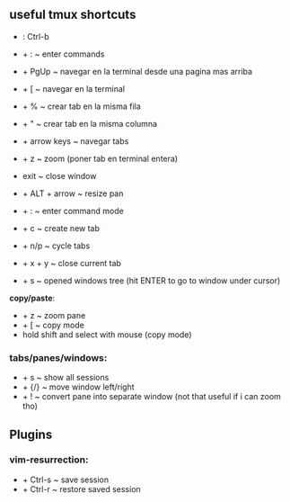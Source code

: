 ## useful tmux shortcuts

- <prefix>: Ctrl-b
- <prefix> + : ~ enter commands

- <prefix> + PgUp ~ navegar en la terminal desde una pagina mas arriba
- <prefix> + [ ~ navegar en la terminal
- <prefix> + % ~ crear tab en la misma fila
- <prefix> + " ~ crear tab en la misma columna
- <prefix> + arrow keys ~ navegar tabs
- <prefix> + z ~ zoom (poner tab en terminal entera)
- exit ~ close window
- <prefix> + ALT + arrow ~ resize pan
- <prefix> + : ~ enter command mode

- <prefix> + c ~ create new tab
- <prefix> + n/p ~ cycle tabs
- <prefix> + x + y ~ close current tab

- <prefix> + s ~ opened windows tree (hit ENTER to go to window under cursor)

**copy/paste**:

- <prefix> + z ~ zoom pane
- <prefix> + [ ~ copy mode
- hold shift and select with mouse (copy mode)

### tabs/panes/windows:

- <prefix> + s ~ show all sessions
- <prefix> + {/} ~ move window left/right
- <prefix> + ! ~ convert pane into separate window (not that useful if i can zoom tho)

## Plugins

### vim-resurrection:

- <prefix> + Ctrl-s ~ save session
- <prefix> + Ctrl-r ~ restore saved session
